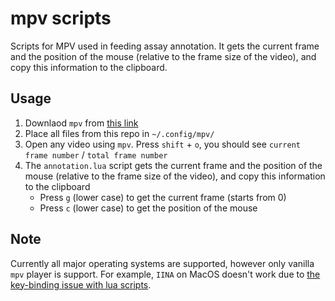 ﻿# mpv scripts

Scripts for MPV used in feeding assay annotation.
It gets the current frame and the position of the mouse (relative to the frame size of the video), and copy this information to the clipboard.

## Usage

1. Downlaod `mpv` from [this link](https://mpv.io/installation/)
2. Place all files from this repo in `~/.config/mpv/`
2. Open any video using `mpv`. Press `shift` + `o`, you should see `current frame number` / `total frame number`
3. The `annotation.lua` script gets the current frame and the position of the mouse (relative to the frame size of the video), and copy this information to the clipboard
   + Press `g` (lower case) to get the current frame (starts from 0)
   + Press `c` (lower case) to get the position of the mouse

## Note

Currently all major operating systems are supported, however only vanilla `mpv` player is support. For example, `IINA` on MacOS doesn't work due to [the key-binding issue with lua scripts](https://github.com/iina/iina/issues/2140).

